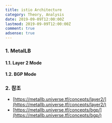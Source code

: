 ```yaml
---
title: istio Architecture
category: Theory, Analysis
date: 2019-09-09T12:00:00Z
lastmod: 2019-09-09T12:00:00Z
comment: true
adsense: true
---
```


### 1. MetalLB

#### 1.1. Layer 2 Mode

#### 1.2. BGP Mode

### 2. 참조

* [https://metallb.universe.tf/concepts/layer2/](https://metallb.universe.tf/concepts/layer2/)
* [https://metallb.universe.tf/concepts/bgp/](https://metallb.universe.tf/concepts/bgp/)